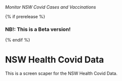 
_Monitor NSW Covid Cases and Vaccinations_

{% if prerelease %}
### NB!: This is a Beta version!
{% endif %}

# NSW Health Covid Data

This is a screen scaper for the NSW Health Covid Data.